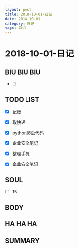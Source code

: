 ```yaml
---
layout: post
title: 2018-10-01-日记
date: 2018-10-01
category: 日记
tags: 日记
---
```

# 2018-10-01-日记
## BIU BIU BIU
- [ ] 
 
## TODO LIST

- [x] 记账
- [x] 取快递
- [x] python爬虫代码
- [x] 企业安全笔记
- [x] 整理手机
- [x] 企业安全笔记
 
 
## SOUL
- [ ] 15

 
## BODY

 
## HA HA HA
 
## SUMMARY
 
 
